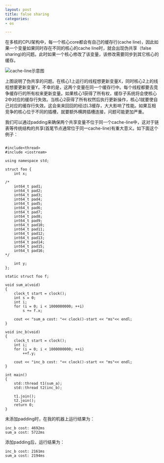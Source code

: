 ```yaml
---
layout: post
title: false sharing
categories:
- os

---
```

在多核的CPU架构中，每一个核心core都会有自己的缓存行(cache line)，因此如果一个变量如果同时存在不同的核心的cache line时，就会出现伪共享（false sharing)的问题。此时如果一个核心修改了该变量，该修改需要同步到其它核心的缓存。

<!--more-->

![](/assets/image/cache-line.png "cache-line示意图")

上图说明了伪共享的问题。在核心1上运行的线程想更新变量X，同时核心2上的线程想要更新变量Y。不幸的是，这两个变量在同一个缓存行中。每个线程都要去竞争缓存行的所有权来更新变量。如果核心1获得了所有权，缓存子系统将会使核心2中对应的缓存行失效。当核心2获得了所有权然后执行更新操作，核心1就要使自己对应的缓存行失效。这会来来回回的经过L3缓存，大大影响了性能。如果互相竞争的核心位于不同的插槽，就要额外横跨插槽连接，问题可能更加严重。 

我们可以通过padding来确保两个共享变量不位于同一个cache-line中，这对于链表等传统结构的共享(首尾节点通常位于同一cache-line)有重大意义。如下面这个例子：

```

#include<thread>
#include <iostream>

using namespace std;

struct foo {
    int x;

/*
    int64_t pad1;
    int64_t pad2;
    int64_t pad3;
    int64_t pad4;
    int64_t pad5;
    int64_t pad6;
    int64_t pad7;
    int64_t pad8;
    int64_t pad9;
    int64_t pad10;
    int64_t pad11;
    int64_t pad12;
    int64_t pad13;
    int64_t pad14;
    int64_t pad15;
    int64_t pad16;
*/    

    int y;
};

static struct foo f;

void sum_a(void)
{
    clock_t start = clock();
    int s = 0;
    int i;
    for (i = 0; i < 1000000000; ++i)
        s += f.x;

    cout << "sum_a cost: "<< clock()-start << "ms"<< endl;
}

void inc_b(void)
{
    clock_t start = clock();
    int i;
    for (i = 0; i < 1000000000; ++i)
        ++f.y;

    cout << "inc_b cost: "<< clock()-start << "ms"<< endl;
}

int main()
{
    std::thread t1(sum_a);
    std::thread t2(inc_b);

    t1.join();
    t2.join();
    return 0;
}
```

未添加padding时，在我的机器上运行结果为：
	
	inc_b cost: 4692ms
	sum_a cost: 5722ms

添加padding后，运行结果为：

	inc_b cost: 2161ms
	sum_a cost: 2194ms
